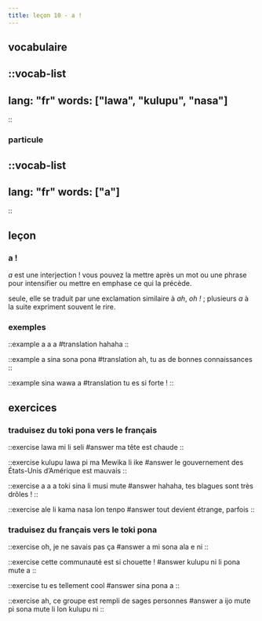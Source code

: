 ```yaml
--- 
title: leçon 10 - a ! 
---
```

## vocabulaire
::vocab-list
---
lang: "fr"
words: ["lawa", "kulupu", "nasa"]
---
::

### particule
::vocab-list
---
lang: "fr"
words: ["a"]
---
::

## leçon
### a !
*a* est une interjection ! vous pouvez la mettre après un mot ou une phrase pour intensifier ou mettre en emphase ce qui la précède.

seule, elle se traduit par une exclamation similaire à *ah*, *oh !* ; plusieurs *a* à la suite expriment souvent le rire.

### exemples
::example
a a a
#translation
hahaha
::

::example
a sina sona pona
#translation
ah, tu as de bonnes connaissances
::

::example
sina wawa a
#translation
tu es si forte !
::


## exercices
### traduisez du toki pona vers le français
::exercise
lawa mi li seli
#answer
ma tête est chaude
::

::exercise
kulupu lawa pi ma Mewika li ike
#answer
le gouvernement des États-Unis d’Amérique est mauvais
::

::exercise
a a a toki sina li musi mute
#answer
hahaha, tes blagues sont très drôles !
::

::exercise
ale li kama nasa lon tenpo
#answer
tout devient étrange, parfois
::

### traduisez du français vers le toki pona
::exercise
oh, je ne savais pas ça
#answer
a mi sona ala e ni
::

::exercise
cette communauté est si chouette !
#answer
kulupu ni li pona mute a
::

::exercise
tu es tellement cool
#answer
sina pona a
::

::exercise
ah, ce groupe est rempli de sages personnes
#answer
a ijo mute pi sona mute li lon kulupu ni
::
